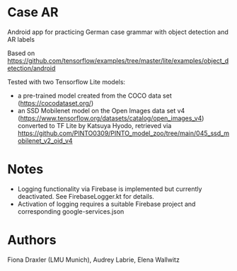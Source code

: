 # Case AR
Android app for practicing German case grammar with object detection and AR labels

Based on https://github.com/tensorflow/examples/tree/master/lite/examples/object_detection/android

Tested with two Tensorflow Lite models:
* a pre-trained model created from the COCO data set (https://cocodataset.org/)
* an SSD Mobilenet model on the Open Images data set v4 (https://www.tensorflow.org/datasets/catalog/open_images_v4) converted to TF Lite by Katsuya Hyodo, retrieved via https://github.com/PINTO0309/PINTO_model_zoo/tree/main/045_ssd_mobilenet_v2_oid_v4

# Notes
* Logging functionality via Firebase is implemented but currently deactivated. See FirebaseLogger.kt for details.
* Activation of logging requires a suitable Firebase project and corresponding google-services.json

# Authors
Fiona Draxler (LMU Munich), Audrey Labrie, Elena Wallwitz

